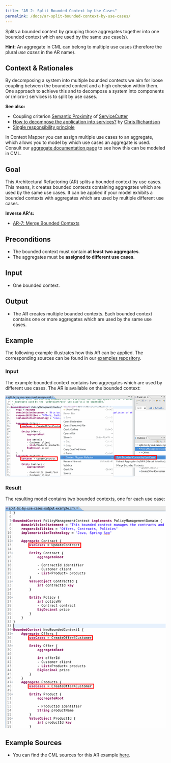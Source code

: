 ```yaml
---
title: "AR-2: Split Bounded Context by Use Cases"
permalink: /docs/ar-split-bounded-context-by-use-cases/
---
```


Splits a bounded context by grouping those aggregates together into one bounded context which are used by the same use case(s).

**Hint:** An aggregate in CML can belong to multiple use cases (therefore the plural _use cases_ in the AR name). 

## Context & Rationales
By decomposing a system into multiple bounded contexts we aim for loose coupling between the bounded context and a high cohesion 
within them. One approach to achieve this and to decompose a system into components or (micro-) services is to split by use cases.

**See also:**
 * Coupling criterion [Semantic Proximity](https://github.com/ServiceCutter/ServiceCutter/wiki/CC-2-Semantic-Proximity) of [ServiceCutter](https://servicecutter.github.io/)
 * [How to decompose the application into services?](https://microservices.io/patterns/microservices.html#how-to-decompose-the-application-into-services) by [Chris Richardson](https://microservices.io/book)
 * [Single responsibility principle](https://en.wikipedia.org/wiki/Single_responsibility_principle)

In Context Mapper you can assign multiple use cases to an aggregate, which allows you to model by which use cases an aggregate
is used. Consult our [aggregate documentation page](https://contextmapper.github.io/docs/aggregate/#aggregate-use-cases) to see
how this can be modeled in CML.

## Goal
This Architectural Refactoring (AR) splits a bounded context by use cases. This means, it creates bounded contexts containing
aggregates which are used by the same use cases. It can be applied if your model exhibits a bounded contexts with aggregates which
are used by multiple different use cases.

**Inverse AR's:**
 * [AR-7: Merge Bounded Contexts](/docs/ar-merge-bounded-contexts/)

## Preconditions
 * The bounded context must contain **at least two aggregates**.
 * The aggregates must be **assigned to different use cases**.

## Input
 * One bounded context.
 
## Output
 * The AR creates multiple bounded contexts. Each bounded context contains one or more aggregates which are used by the same 
 use cases.

## Example
The following example illustrates how this AR can be applied. The corresponding sources can be found in our 
[examples repository](https://github.com/ContextMapper/context-mapper-examples/tree/master/src/main/cml/architectural-refactorings).

### Input
The example bounded context contains two aggregates which are used by different use cases. The AR is available on the bounded context:

<a href="/img/split-bc-by-use-cases-input.png">![Split Bounded Context by Use Cases Example Input](/img/split-bc-by-use-cases-input.png)</a>

### Result
The resulting model contains two bounded contexts, one for each use case:

<a href="/img/split-bc-by-use-cases-output.png">![Split Bounded Context by Use Cases Example Output](/img/split-bc-by-use-cases-output.png)</a>

## Example Sources
 * You can find the CML sources for this AR example 
   [here](https://github.com/ContextMapper/context-mapper-examples/tree/master/src/main/cml/architectural-refactorings/AR-2-Split-Bounded-Context-by-Use-Cases).
